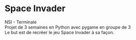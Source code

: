 # Space Invader

NSI - Terminale <br>
Projet de 3 semaines en Python avec pygame en groupe de 3 <br>
Le but est de recréer le jeu Space Invader à sa façon.
